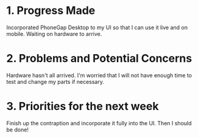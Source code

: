 # 1. Progress Made
Incorporated PhoneGap Desktop to my UI so that I can use it live and on mobile. Waiting on hardware to arrive.

# 2. Problems and Potential Concerns
Hardware hasn't all arrived. I'm worried that I will not have enough time to test and change my parts if necessary. 

# 3. Priorities for the next week
Finish up the contraption and incorporate it fully into the UI. Then I should be done!
